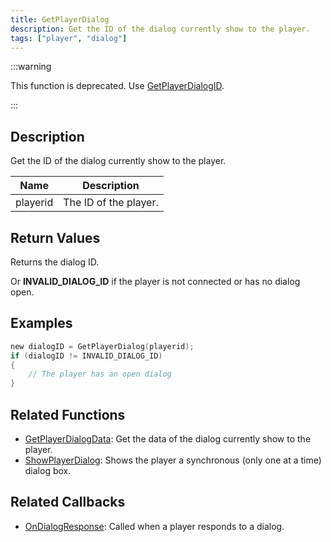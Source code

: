 ```yaml
---
title: GetPlayerDialog
description: Get the ID of the dialog currently show to the player.
tags: ["player", "dialog"]
---
```


:::warning

This function is deprecated. Use [GetPlayerDialogID](GetPlayerDialogID).

:::

## Description

Get the ID of the dialog currently show to the player.

| Name     | Description           |
|----------|-----------------------|
| playerid | The ID of the player. |

## Return Values

Returns the dialog ID.

Or **INVALID_DIALOG_ID** if the player is not connected or has no dialog open.

## Examples

```c
new dialogID = GetPlayerDialog(playerid);
if (dialogID != INVALID_DIALOG_ID)
{
    // The player has an open dialog
}
```

## Related Functions

- [GetPlayerDialogData](GetPlayerDialogData): Get the data of the dialog currently show to the player.
- [ShowPlayerDialog](ShowPlayerDialog): Shows the player a synchronous (only one at a time) dialog box.

## Related Callbacks

- [OnDialogResponse](../callbacks/OnDialogResponse): Called when a player responds to a dialog.

